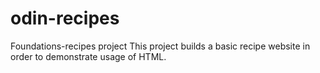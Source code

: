 # odin-recipes
Foundations-recipes project
    This project builds a basic recipe website in order to demonstrate usage of HTML. 